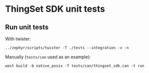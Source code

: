 # ThingSet SDK unit tests

## Run unit tests

With twister:

    ../zephyr/scripts/twister -T ./tests --integration -v -n

Manually (`tests/can` used as an example):

    west build -b native_posix -T tests/can/thingset_sdk.can -t run
